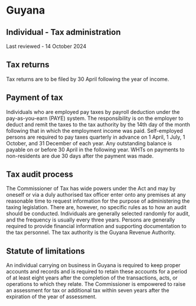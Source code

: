 # Guyana
## Individual - Tax administration
Last reviewed - 14 October 2024
## Tax returns
Tax returns are to be filed by 30 April following the year of income.
## Payment of tax
Individuals who are employed pay taxes by payroll deduction under the pay-as-you-earn (PAYE) system. The responsibility is on the employer to deduct and remit the taxes to the tax authority by the 14th day of the month following that in which the employment income was paid.
Self-employed persons are required to pay taxes quarterly in advance on 1 April, 1 July, 1 October, and 31 December of each year.
Any outstanding balance is payable on or before 30 April in the following year.
WHTs on payments to non-residents are due 30 days after the payment was made.
## Tax audit process
The Commissioner of Tax has wide powers under the Act and may by oneself or via a duly authorised tax officer enter onto any premises at any reasonable time to request information for the purpose of administering the taxing legislation. There are, however, no specific rules as to how an audit should be conducted.
Individuals are generally selected randomly for audit, and the frequency is usually every three years. Persons are generally required to provide financial information and supporting documentation to the tax personnel.
The tax authority is the Guyana Revenue Authority.
## Statute of limitations
An individual carrying on business in Guyana is required to keep proper accounts and records and is required to retain these accounts for a period of at least eight years after the completion of the transactions, acts, or operations to which they relate.
The Commissioner is empowered to raise an assessment for tax or additional tax within seven years after the expiration of the year of assessment.

